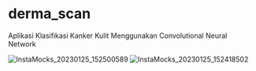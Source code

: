 # derma_scan

Aplikasi Klasifikasi Kanker Kulit Menggunakan Convolutional Neural Network

![InstaMocks_20230125_152500589](https://user-images.githubusercontent.com/94543338/214527079-cffebded-9a71-47aa-9dfc-03566160b421.png)
![InstaMocks_20230125_152418502](https://user-images.githubusercontent.com/94543338/214527088-89a72406-7f24-4deb-93e9-3bfb56619596.png)

